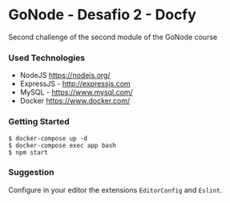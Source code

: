 # GoNode - Desafio 2 - Docfy

Second challenge of the second module of the GoNode course

### Used Technologies
- NodeJS <https://nodejs.org/>
- ExpressJS - <http://expressjs.com>
- MySQL - <https://www.mysql.com/>
- Docker <https://www.docker.com/>

### Getting Started

```
$ docker-compose up -d
$ docker-compose exec app bash
$ npm start
```

### Suggestion
Configure in your editor the extensions `EditorConfig` and `Eslint`.
